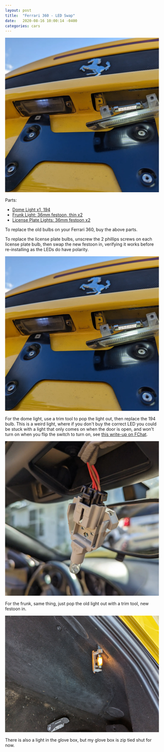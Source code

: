 ```yaml
---
layout: post
title:  "Ferrari 360 - LED Swap"
date:   2020-08-16 10:00:14 -0400
categories: cars
---
```


![LED](/images/360-led/1.jpg)

Parts:
* [Dome Light x1, 194](https://amzn.to/3W81xpn)
* [Frunk Light: 36mm festoon, thin x2](https://amzn.to/450UJOs)
* [License Plate Lights: 36mm festoon x2](https://amzn.to/450UJOs)

To replace the old bulbs on your Ferrari 360, buy the above parts. 

To replace the license plate bulbs, unscrew the 2 phillips screws on each license plate bulb, then swap the new festoon in, verifying it works before re-installing as the LEDs do have polarity. 

![LED](/images/360-led/1.jpg)

For the dome light, use a trim tool to pop the light out, then replace the 194 bulb. This is a weird light, where if you don't buy the correct LED you could be stuck with a light that only comes on when the door is open, and won't turn on when you flip the switch to turn on, see [this write-up on FChat](https://www.ferrarichat.com/forum/threads/diy-360-spider-overhead-light-led-upgrade.444987/). 

![LED](/images/360-led/2.jpg)

For the frunk, same thing, just pop the old light out with a trim tool, new festoon in. 

![LED](/images/360-led/3.jpg)

There is also a light in the glove box, but my glove box is zip tied shut for now. 

